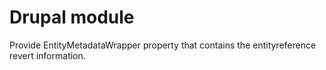 # Drupal module
Provide EntityMetadataWrapper property that contains the entityreference revert information.
